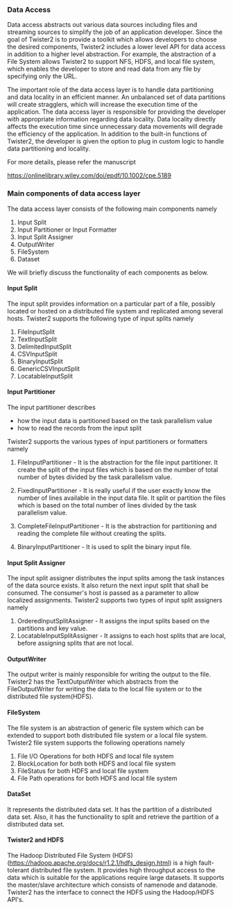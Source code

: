 ### Data Access

Data access abstracts out various data sources including files and streaming sources to simplify the
job of an application developer. Since the goal of Twister2 is to provide a toolkit which allows 
developers to choose the desired components, Twister2 includes a lower level API for data access 
in addition to a higher level abstraction. For example, the abstraction of a File System allows Twister2 
to support NFS, HDFS, and local file system, which enables the developer to store and read data from 
any file by specifying only the URL. 

The important role of the data access layer is to handle data partitioning and data locality in an 
efficient manner. An unbalanced set of data partitions will create stragglers, which will increase 
the execution time of the application. The data access layer is responsible for providing the developer
with appropriate information regarding data locality. Data locality directly affects the execution 
time since unnecessary data movements will degrade the efficiency of the application. In addition 
to the built-in functions of Twister2, the developer is given the option to plug in custom logic to 
handle data partitioning and locality.

For more details, please refer the manuscript

https://onlinelibrary.wiley.com/doi/epdf/10.1002/cpe.5189

### Main components of data access layer

The data access layer consists of the following main components namely

1. Input Split
2. Input Partitioner or Input Formatter
3. Input Split Assigner
4. OutputWriter
5. FileSystem
6. Dataset

We will briefly discuss the functionality of each components as below. 

#### Input Split

The input split provides information on a particular part of a file, possibly located or hosted
on a distributed file system and replicated among several hosts. Twister2 supports the following type
of input splits namely
1. FileInputSplit 
2. TextInputSplit
3. DelimitedInputSplit
4. CSVInputSplit
5. BinaryInputSplit
6. GenericCSVInputSplit
7. LocatableInputSplit

#### Input Partitioner

The input partitioner describes 
 * how the input data is partitioned based on the task parallelism value 
 * how to read the records from the input split
 
Twister2 supports the various types of input partitioners or formatters namely

1. FileInputPartitioner - It is the abstraction for the file input partitioner. It create the split
   of the input files which is based on the number of total number of bytes divided by the task 
   parallelism value. 
   
2. FixedInputPartitioner - It is really useful if the user exactly know the number of lines
   available in the input data file. It split or partition the files which is based on the total 
   number of lines divided by the task parallelism value.
   
3. CompleteFileInputPartitioner - It is the abstraction for partitioning and reading the complete 
   file without creating the splits. 
   
4. BinaryInputPartitioner - It is used to split the binary input file. 
     
#### Input Split Assigner

The input split assigner distributes the input splits among the task instances of the data source 
exists. It also return the next input split that shall be consumed. The consumer's host is passed as 
a parameter to allow localized assignments. Twister2 supports two types of input split assigners 
namely 

1. OrderedInputSplitAssigner - It assigns the input splits based on the partitions and key value.
2. LocatableInputSplitAssigner - It assigns to each host splits that are local, before assigning 
   splits that are not local.

#### OutputWriter

The output writer is mainly responsible for writing the output to the file. Twister2 has the 
TextOutputWriter which abstracts from the FileOutputWriter for writing the data to the local file 
system or to the distributed file system(HDFS).

#### FileSystem

The file system is an abstraction of generic file system which can be extended to support both
distributed file system or a local file system. Twister2 file system supports the following
operations namely

1. File I/O Operations for both HDFS and local file system
2. BlockLocation for both both HDFS and local file system 
3. FileStatus for both HDFS and local file system
4. File Path operations for both HDFS and local file system

#### DataSet

It represents the distributed data set. It has the partition of a distributed data set. Also, it
has the functionality to split and retrieve the partition of a distributed data set.   

#### Twister2 and HDFS 

The Hadoop Distributed File System (HDFS) (https://hadoop.apache.org/docs/r1.2.1/hdfs_design.html) 
is a high fault-tolerant distributed file system. It provides high throughput access to the data 
which is suitable for the applications require large datasets. It supports the master/slave architecture
which consists of namenode and datanode. Twister2 has the interface to connect the HDFS using 
the Hadoop/HDFS API's.


    


